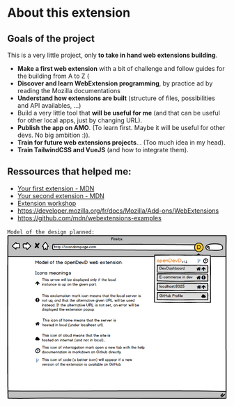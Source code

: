 # About this extension

## Goals of the project
This is a very little project, only **to take in hand web extensions building**.
- **Make a first web extension** with a bit of challenge and follow guides for the building from A to Z (
- **Discover and learn WebExtension programming**, by practice ad by reading the Mozilla documentations
- **Understand how extensions are built** (structure of files, possibilities and API availables, ...)
- Build a very little tool that **will be useful for me** (and that can be useful for other local apps, just by changing URL).
- **Publish the app on AMO**. (To learn first. Maybe it will be useful for other devs. No big ambition :)).
- **Train for future web extensions projects**... (Too much idea in my head).
- **Train TailwindCSS and VueJS** (and how to integrate them).

## Ressources that helped me:
- [Your first extension - MDN](https://developer.mozilla.org/fr/docs/Mozilla/Add-ons/WebExtensions/Your_first_WebExtension)
- [Your second extension - MDN](https://developer.mozilla.org/fr/docs/Mozilla/Add-ons/WebExtensions/Your_second_WebExtension)
- [Extension workshop](https://extensionworkshop.com/)
- https://developer.mozilla.org/fr/docs/Mozilla/Add-ons/WebExtensions
- https://github.com/mdn/webextensions-examples


`Model of the design planned:`  
![model](docs/main-model.png)